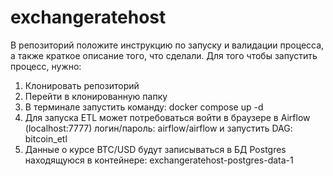 # exchangeratehost
В репозиторий положите инструкцию по запуску и валидации процесса, а также краткое описание того, что сделали.
Для того чтобы запустить процесс, нужно:
1. Клонировать репозиторий
2. Перейти в клонированную папку
3. В терминале запустить команду: docker compose up -d
4. Для запуска ETL может потребоваться войти в браузере в Airflow (localhost:7777) логин/пароль: airflow/airflow и запустить DAG: bitcoin_etl
5. Данные о курсе BTC/USD будут записываться в БД Postgres находящуюся в контейнере: exchangeratehost-postgres-data-1
